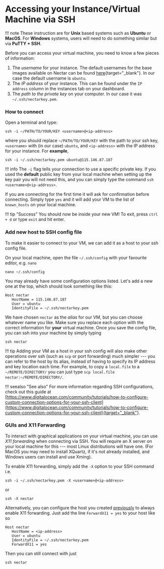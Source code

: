 # Accessing your Instance/Virtual Machine via SSH

!!! note
    These instruction are for **Unix** based systems such as **Ubuntu** or **MacOS**. For **Windows** systems, users will need to do something similar but via **PuTTY + SSH**.

Before you can access your virtual machine, you need to know a few pieces of information:

1.  The *username* for your instance. The default usernames for the base images available on Nectar can be found [here](https://support.ehelp.edu.au/support/solutions/articles/6000106269-image-catalog#username){target="_blank"}. In our case the default username is `ubuntu`.
2.  The *IP address* of your instance. This can be found under the `IP address` column in the instances tab on your dashboard.
3.  The *path to the private key* on your computer. In our case it was `~/.ssh/nectarkey.pem`.

### How to connect

Open a terminal and type:

```console
ssh -i ~/PATH/TO/YOUR/KEY <username>@<ip-address>
```

where you should replace `~/PATH/TO/YOUR/KEY` with the path to your ssh key, `<username>` with (in our case) `ubuntu`, and `<ip-address>` with the IP address for your instance. For **example**,
```console
ssh -i ~/.ssh/nectarkey.pem ubuntu@115.146.87.187
```

!!! info
    The `-i` flag tells your connection to use a specific private key.
    If you used the **default** public key from your local machine when setting up the key pair you will not need this, and you can simply type the command `ssh <username>@<ip-address>`.

If you are connecting for the first time it will ask for confirmation before connecting. Simply type `yes` and it will add your VM to the list of `known_hosts` on your local machine.

!!! tip "Success"
    You should now be inside your new VM! To exit, press `ctrl + d` or type `exit` and hit enter.

### Add new host to SSH config file
To make it easier to connect to your VM, we can add it as a host to your ssh config file.

On your local machine, open the file `~/.ssh/config` with your favourite editor, e.g. `nano`

```console
nano ~/.ssh/config
```

You may already have some configuration options listed.
Let's add a new one at the top, which should look something like this:

```console
Host nectar
   HostName = 115.146.87.187
   User = ubuntu
   IdentityFile = ~/.ssh/nectarkey.pem
```

We have chosen `nectar` as the *alias* for our VM, but you can choose whatever name you like. Make sure you replace each option with the correct information for **your** virtual machine.
Once you save the config file, you can ssh into your machine by simply typing

```console
ssh nectar
```

!!! tip
    Adding your VM as a host in your ssh config will also make other operations over ssh (such as `scp` or port forwarding) much simpler --- you can refer to the host by its alias, instead of having to specify its IP address and key location each time.
    For example, to copy a `local.file` to a `~/REMOTE/DIRECTORY/` you can just type `scp local.file nectar:~/REMOTE/DIRECTORY/`.

!!! seealso "See also"
    For more information regarding SSH configurations, check out this guide at [https://www.digitalocean.com/community/tutorials/how-to-configure-custom-connection-options-for-your-ssh-client](https://www.digitalocean.com/community/tutorials/how-to-configure-custom-connection-options-for-your-ssh-client){target="_blank"}.

### GUIs and X11 Forwarding
To interact with graphical applications on your virtual machine, you can use *X11 forwarding* when connecting via SSH. You will require an X server on your local machine for this --- most Linux distributions will have one. (For MacOS you may need to install XQuartz, if it's not already installed, and Windows users can install and use Xming).

To enable X11 forwarding, simply add the `-X` option to your SSH command i.e.

```console
ssh -i ~/.ssh/nectarkey.pem -X <username>@<ip-address>
```
or
```console
ssh -X nectar
```

Alternatively, you can configure the host you created [previously](#add-new-host-to-ssh-config-file) to always enable X11 forwarding. Just add the line `ForwardX11 = yes` to your host like so

```console
Host nectar
   HostName = <ip-address>
   User = ubuntu
   IdentityFile = ~/.ssh/nectarkey.pem
   ForwardX11 = yes
```

Then you can still connect with just
```console
ssh nectar
```
